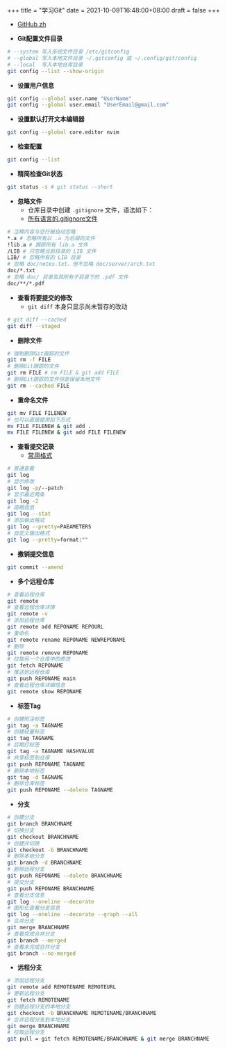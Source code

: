 +++
title = "学习Git"
date = 2021-10-09T16:48:00+08:00
draft = false
+++

- [GitHub zh](https://git-scm.com/book/zh/v2) 


- **Git配置文件目录**

<!--more-->
```bash
# --system 写入系统文件目录 /etc/gitconfig 
# --global 写入本地文件目录 ~/.gitconfig 或 ~/.config/git/config 
# --local  写入本地仓库目录 
git config --list --show-origin 
```

- **设置用户信息**

```bash
git config --global user.name "UserName"
git config --global user.email "UserEmail@gmail.com"
```
	
- **设置默认打开文本编辑器**

```bash
git config --global core.editor nvim
```

- **检查配置**

```bash
git config --list
```

- **精简检查Git状态**

```bash
git status -s # git status --short
```

- **忽略文件**
	- 仓库目录中创建  `.gitignore` 文件，语法如下：
	-  [所有语言的.gitignore文件](https://github.com/github/gitignore) 

```bash
# 注释内容与空行被自动忽略
*.a # 忽略所有以 .a 为后缀的文件
!lib.a # 跟踪所有 lib.a 文件
/LIB # 只忽略当前目录的 LIB 文件
LIB/ # 忽略所有的 LIB 目录
# 忽略 doc/notes.txt，但不忽略 doc/server/arch.txt
doc/*.txt
# 忽略 doc/ 目录及其所有子目录下的 .pdf 文件
doc/**/*.pdf
```

- **查看将要提交的修改**
	- `git diff` 本身只显示尚未暂存的改动

```bash
# git diff --cached
git diff --staged
```

- **删除文件**

```bash
# 强制删除Git跟踪的文件
git rm -f FILE
# 删除Git跟踪的文件
git rm FILE # rm FILE & git add FILE
# 删除Git跟踪的文件但是保留本地文件
git rm --cached FILE
```

- **重命名文件**

```bash
git mv FILE FILENEW
# 也可以直接使用如下方式
mv FILE FILENEW & git add .
mv FILE FILENEW & git add FILE FILENEW
```

- **查看提交记录**
	- [常用格式](https://git-scm.com/book/zh/v2/ch00/pretty_format) 

```bash
# 普通查看
git log
# 显示修改
git log -p/--patch
# 显示最近两条
git log -2
# 简略信息
git log --stat
# 添加输出格式
git log --pretty=PAEAMETERS
# 自定义输出格式
git log --pretty=format:""
```

- **撤销提交信息**

```bash
git commit --amend
```

- **多个远程仓库**

```bash
# 查看远程仓库
git remote
# 查看远程仓库详情
git remote -v
# 添加远程仓库
git remote add REPONAME REPOURL
# 重命名
git remote rename REPONAME NEWREPONAME
# 删除
git remote remove REPONAME
# 拉取另一个仓库中的修改
git fetch REPONAME
# 推送到远程仓库
git push REPONAME main
# 查看远程仓库详细信息
git remote show REPONAME
```
- **标签Tag**

```bash
# 创建附注标签
git tag -a TAGNAME
# 创建轻量标签
git tag TAGNAME
# 后期打标签
git tag -a TAGNAME HASHVALUE
# 共享标签到仓库
git push REPONAME TAGNAME
# 删除本地标签
git tag -d TAGNAME
# 删除仓库标签
git push REPONAME --delete TAGNAME
```

- **分支**

```bash
# 创建分支
git branch BRANCHNAME
# 切换分支
git checkout BRANCHNAME
# 创建并切换
git checkout -b BRANCHNAME
# 删除本地分支
git branch -d BRANCHNAME
# 删除远程分支
git push REPONAME --dalete BRANCHNAME
# 提交分支
git push REPONAME BRANCHNAME
# 查看分支信息
git log --oneline --decorate
# 图形化查看分支信息
git log --oneline --decorate --graph --all
# 合并分支
git merge BRANCHNAME
# 查看完成合并分支
git branch --merged
# 查看未完成合并分支
git branch --no-merged
```

- **远程分支**

```bash
# 添加远程分支
git remote add REMOTENAME REMOTEURL
# 更新远程分支
git fetch REMOTENAME
# 创建远程分支的本地分支
git checkout -b BRANCHNAME REMOTENAME/BRANCHNAME
# 合并远程分支到本地分支
git merge BRANCHNAME
# 拉取远程分支
git pull = git fetch REMOTENAME/BRANCHNAME & git merge BRANCHNAME
```











